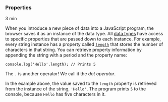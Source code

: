 ### Properties

3 min

When you introduce a new piece of data into a JavaScript program, the browser saves it as an instance of the data type. All [data types](https://www.codecademy.com/resources/docs/javascript/data-types) have access to specific properties that are passed down to each instance. For example, every string instance has a property called [`length`](https://www.codecademy.com/resources/docs/javascript/strings/length) that stores the number of characters in that string. You can retrieve property information by appending the string with a period and the property name:

```
console.log('Hello'.length); // Prints 5
```

The `.` is another operator! We call it the _dot operator_.

In the example above, the value saved to the `length` property is retrieved from the instance of the string, `'Hello'`. The program prints `5` to the console, because `Hello` has five characters in it.

